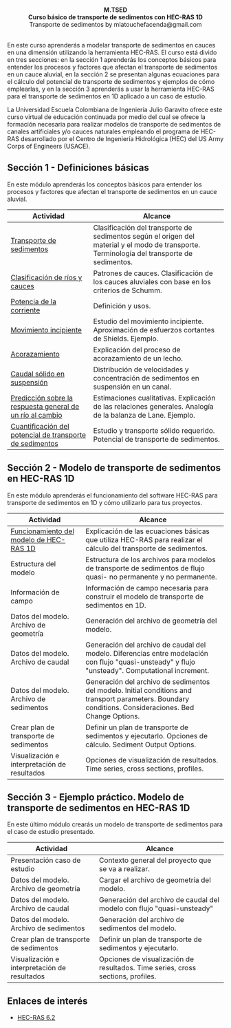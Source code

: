 <div align="center">
<br><b>M.TSED </b>
<br><b>Curso básico de transporte de sedimentos con HEC-RAS 1D </b>
<br>Transporte de sedimentos by mlatouchefacenda@gmail.com<br>  
</div>

<br>En este curso aprenderás a modelar transporte de sedimentos en cauces en una dimensión utilizando la herramienta HEC-RAS. El curso está divido en tres secciones: en la sección 1 aprenderás los conceptos básicos para entender los procesos y factores que afectan el transporte de sedimentos en un cauce aluvial, en la sección 2 se presentan algunas ecuaciones para el cálculo del potencial de transporte de sedimentos y ejemplos de cómo emplearlas, y en la sección 3 aprenderás a usar la herramienta HEC-RAS para el transporte de sedimentos en 1D aplicado a un caso de estudio.

La Universidad Escuela Colombiana de Ingeniería Julio Garavito ofrece este curso virtual de educación continuada por medio del cual se ofrece la formación necesaria para realizar modelos de transporte de sedimentos de canales artificiales y/o cauces naturales empleando el programa de HEC-RAS desarrollado por el Centro de Ingeniería Hidrológica (HEC) del US Army Corps of Engineers (USACE). 

## Sección 1 - Definiciones básicas
En este módulo aprenderás los conceptos básicos para entender los procesos y factores que afectan el transporte de sedimentos en un cauce aluvial.

| Actividad                                                                                             | Alcance                                                                                                                                     |
|-------------------------------------------------------------------------------------------------------|---------------------------------------------------------------------------------------------------------------------------------------------|
| [Transporte de sedimentos](Section01/1_TransporteDeSedimentos)                                        | Clasificación del transporte de sedimentos según el origen del material y el modo de transporte. Terminología del transporte de sedimentos. |
| [Clasificación de ríos y cauces](Section01/1_ClasificacionRios)                                       | Patrones de cauces. Clasificación de los cauces aluviales con base en los criterios de Schumm.                                              |
| [Potencia de la corriente](Section01/1_Potencia)                                                      | Definición y usos.                                                                                                                          |
| [Movimiento incipiente](Section01/1_MovimientoIncipiente)                                             | Estudio del movimiento incipiente. Aproximación de esfuerzos cortantes de Shields. Ejemplo.                                                 |
| [Acorazamiento](Section01/1_Acorazamiento)                                                            | Explicación del proceso de acorazamiento de un lecho.                                                                                       |
| [Caudal sólido en suspensión](Section01/1_CaudalSuspension)                                           | Distribución de velocidades y concentración de sedimentos en suspensión en un canal.                                                        |
| [Predicción sobre la respuesta general de un río al cambio](Section01/1_Lane)                         | Estimaciones cualitativas. Explicación de las relaciones generales. Analogía de la balanza de Lane. Ejemplo.                                |
| [Cuantificación del potencial de transporte de sedimentos](Section01/1_PotencialTransporteSedimentos) | Estudio y transporte sólido requerido. Potencial de transporte de sedimentos.                                                               |

## Sección 2 - Modelo de transporte de sedimentos en HEC-RAS 1D
En este módulo aprenderás el funcionamiento del software HEC-RAS para transporte de sedimentos en 1D y cómo utilizarlo para tus proyectos.

| Actividad                                                             | Alcance                                                                                                                                                 |
|-----------------------------------------------------------------------|---------------------------------------------------------------------------------------------------------------------------------------------------------|
| [Funcionamiento del modelo de HEC-RAS 1D](Section02/2_Funcionamiento) | Explicación de las ecuaciones básicas que utiliza HEC-RAS para realizar el cálculo del transporte de sedimentos.                                        |
| Estructura del modelo                                                 | Estructura de los archivos para modelos de transporte de sedimentos de flujo quasi- no permanente y no permanente.                                      |
| Información de campo                                                  | Información de campo necesaria para construir el modelo de transporte de sedimentos en 1D.                                                              |
| Datos del modelo. Archivo de geometría                                | Generación del archivo de geometría del modelo.                                                                                                         |
| Datos del modelo. Archivo de caudal                                   | Generación del archivo de caudal del modelo. Diferencias entre modelación con flujo "quasi-unsteady" y flujo "unsteady". Computational increment.       |
| Datos del modelo. Archivo de sedimentos                               | Generación del archivo de sedimentos del modelo. Initial conditions and transport parameters. Boundary conditions. Consideraciones. Bed Change Options. |
| Crear plan de transporte de sedimentos                                | Definir un plan de transporte de sedimentos y ejecutarlo. Opciones de cálculo. Sediment Output Options.                                                 |
| Visualización e interpretación de resultados                          | Opciones de visualización de resultados. Time series, cross sections, profiles.                                                                         |

## Sección 3 - Ejemplo práctico. Modelo de transporte de sedimentos en HEC-RAS 1D
En este último módulo crearás un modelo de transporte de sedimentos para el caso de estudio presentado.

| Actividad                                    | Alcance                                                                         |
|----------------------------------------------|---------------------------------------------------------------------------------|
| Presentación caso de estudio                 | Contexto general del proyecto que se va a realizar.                             |
| Datos del modelo. Archivo de geometría       | Cargar el archivo de geometría del modelo.                                      |
| Datos del modelo. Archivo de caudal          | Generación del archivo de caudal del modelo con flujo "quasi-unsteady"          |
| Datos del modelo. Archivo de sedimentos      | Generación del archivo de sedimentos del modelo.                                |
| Crear plan de transporte de sedimentos       | Definir un plan de transporte de sedimentos y ejecutarlo.                       |
| Visualización e interpretación de resultados | Opciones de visualización de resultados. Time series, cross sections, profiles. |

## Enlaces de interés
* [HEC-RAS 6.2](https://www.hec.usace.army.mil/software/hec-ras/download.aspx)